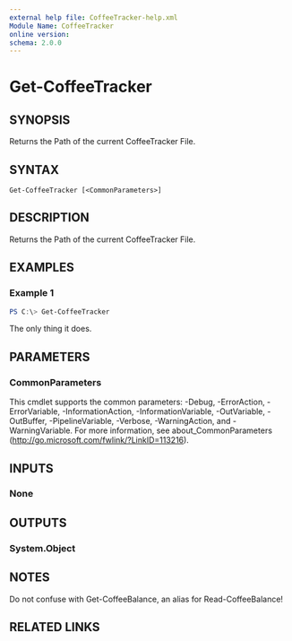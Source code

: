 ```yaml
---
external help file: CoffeeTracker-help.xml
Module Name: CoffeeTracker
online version:
schema: 2.0.0
---
```


# Get-CoffeeTracker

## SYNOPSIS
Returns the Path of the current CoffeeTracker File.

## SYNTAX

```
Get-CoffeeTracker [<CommonParameters>]
```

## DESCRIPTION
Returns the Path of the current CoffeeTracker File.

## EXAMPLES

### Example 1
```powershell
PS C:\> Get-CoffeeTracker
```

The only thing it does.

## PARAMETERS

### CommonParameters
This cmdlet supports the common parameters: -Debug, -ErrorAction, -ErrorVariable, -InformationAction, -InformationVariable, -OutVariable, -OutBuffer, -PipelineVariable, -Verbose, -WarningAction, and -WarningVariable. For more information, see about_CommonParameters (http://go.microsoft.com/fwlink/?LinkID=113216).

## INPUTS

### None

## OUTPUTS

### System.Object
## NOTES
Do not confuse with Get-CoffeeBalance, an alias for Read-CoffeeBalance!

## RELATED LINKS
